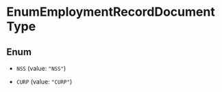 

# EnumEmploymentRecordDocumentType

## Enum


* `NSS` (value: `"NSS"`)

* `CURP` (value: `"CURP"`)



